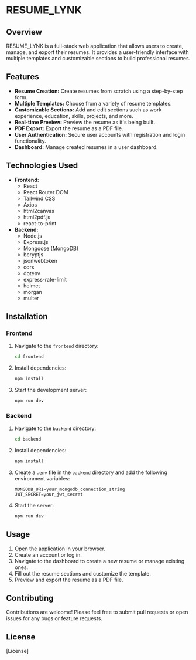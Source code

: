 # RESUME_LYNK

## Overview

RESUME_LYNK is a full-stack web application that allows users to create, manage, and export their resumes. It provides a user-friendly interface with multiple templates and customizable sections to build professional resumes.

## Features

*   **Resume Creation:** Create resumes from scratch using a step-by-step form.
*   **Multiple Templates:** Choose from a variety of resume templates.
*   **Customizable Sections:** Add and edit sections such as work experience, education, skills, projects, and more.
*   **Real-time Preview:** Preview the resume as it's being built.
*   **PDF Export:** Export the resume as a PDF file.
*   **User Authentication:** Secure user accounts with registration and login functionality.
*   **Dashboard:** Manage created resumes in a user dashboard.

## Technologies Used

*   **Frontend:**
    *   React
    *   React Router DOM
    *   Tailwind CSS
    *   Axios
    *   html2canvas
    *   html2pdf.js
    *   react-to-print
*   **Backend:**
    *   Node.js
    *   Express.js
    *   Mongoose (MongoDB)
    *   bcryptjs
    *   jsonwebtoken
    *   cors
    *   dotenv
    *   express-rate-limit
    *   helmet
    *   morgan
    *   multer

## Installation

### Frontend

1.  Navigate to the `frontend` directory:

    ```bash
    cd frontend
    ```
2.  Install dependencies:

    ```bash
    npm install
    ```
3.  Start the development server:

    ```bash
    npm run dev
    ```

### Backend

1.  Navigate to the `backend` directory:

    ```bash
    cd backend
    ```
2.  Install dependencies:

    ```bash
    npm install
    ```
3.  Create a `.env` file in the `backend` directory and add the following environment variables:

    ```
    MONGODB_URI=your_mongodb_connection_string
    JWT_SECRET=your_jwt_secret
    ```

4.  Start the server:

    ```bash
    npm run dev
    ```

## Usage

1.  Open the application in your browser.
2.  Create an account or log in.
3.  Navigate to the dashboard to create a new resume or manage existing ones.
4.  Fill out the resume sections and customize the template.
5.  Preview and export the resume as a PDF file.

## Contributing

Contributions are welcome! Please feel free to submit pull requests or open issues for any bugs or feature requests.

## License

[License]
